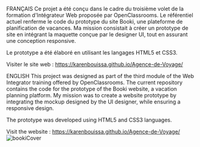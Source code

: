 FRANÇAIS
Ce projet a été conçu dans le cadre du troisième volet de la formation d'Intégrateur Web proposée par OpenClassrooms. Le référentiel actuel renferme le code du prototype du site Booki, une plateforme de planification de vacances.
Ma mission consistait à créer un prototype de site en intégrant la maquette conçue par le designer UI, tout en assurant une conception responsive.

Le prototype a été élaboré en utilisant les langages HTML5 et CSS3.

Visiter le site web : https://karenbouissa.github.io/Agence-de-Voyage/

ENGLISH
This project was designed as part of the third module of the Web Integrator training offered by OpenClassrooms. The current repository contains the code for the prototype of the Booki website, a vacation planning platform.
My mission was to create a website prototype by integrating the mockup designed by the UI designer, while ensuring a responsive design.

The prototype was developed using HTML5 and CSS3 languages.

Visit the website : https://karenbouissa.github.io/Agence-de-Voyage/
![bookiCover](https://github.com/karenbouissa/Agence-de-Voyage/assets/127218821/82626f7c-56fe-4bc8-93fa-471e5dff04a5)
